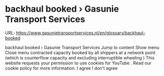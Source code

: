 # backhaul booked › Gasunie Transport Services

URL: https://www.gasunietransportservices.nl/en/glossary/backhaul-booked

backhaul booked › Gasunie Transport Services
Jump to content
Show menu
Close menu
contracted capacity
booked by all shippers at a network point (which is
counterflow
capacity
and excluding
interruptible
wheeling
)
This website requests your permission to use cookies for
YouTube
. Read our
cookie policy
for more information.
I agree
I don't agree